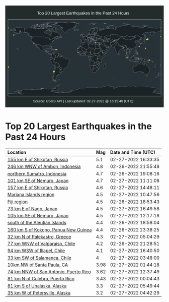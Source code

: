 ![Map](./map.png)

# Top 20 Largest Earthquakes in the Past 24 Hours

| Location | Mag | Date and Time (UTC) |
|:---|:---|:---|
| [155 km E of Shikotan, Russia](https://earthquake.usgs.gov/earthquakes/eventpage/us6000h0jb) | 5.1 | 02-27-2022 16:33:35 |
| [246 km WNW of Ambon, Indonesia](https://earthquake.usgs.gov/earthquakes/eventpage/us6000h0eu) | 4.8 | 02-26-2022 21:55:48 |
| [northern Sumatra, Indonesia](https://earthquake.usgs.gov/earthquakes/eventpage/us6000h0e9) | 4.7 | 02-26-2022 19:08:16 |
| [101 km SE of Nemuro, Japan](https://earthquake.usgs.gov/earthquakes/eventpage/us6000h0i0) | 4.7 | 02-27-2022 11:11:08 |
| [157 km E of Shikotan, Russia](https://earthquake.usgs.gov/earthquakes/eventpage/us6000h0iu) | 4.6 | 02-27-2022 14:48:11 |
| [Mariana Islands region](https://earthquake.usgs.gov/earthquakes/eventpage/us6000h0i1) | 4.5 | 02-27-2022 10:47:56 |
| [Fiji region](https://earthquake.usgs.gov/earthquakes/eventpage/us6000h0e3) | 4.5 | 02-26-2022 18:53:43 |
| [73 km E of Nago, Japan](https://earthquake.usgs.gov/earthquakes/eventpage/us6000h0jg) | 4.5 | 02-27-2022 16:49:58 |
| [105 km SE of Nemuro, Japan](https://earthquake.usgs.gov/earthquakes/eventpage/us6000h0ie) | 4.5 | 02-27-2022 12:17:18 |
| [south of the Aleutian Islands](https://earthquake.usgs.gov/earthquakes/eventpage/us6000h0e4) | 4.4 | 02-26-2022 18:58:04 |
| [160 km S of Kokopo, Papua New Guinea](https://earthquake.usgs.gov/earthquakes/eventpage/us6000h0ft) | 4.4 | 02-26-2022 23:38:25 |
| [32 km N of Palekastro, Greece](https://earthquake.usgs.gov/earthquakes/eventpage/us6000h0gf) | 4.3 | 02-27-2022 05:04:29 |
| [77 km WNW of Valparaíso, Chile](https://earthquake.usgs.gov/earthquakes/eventpage/us6000h0el) | 4.2 | 02-26-2022 21:28:51 |
| [94 km WSW of Illapel, Chile](https://earthquake.usgs.gov/earthquakes/eventpage/us6000h0jd) | 4.1 | 02-27-2022 16:40:50 |
| [33 km SW of Salamanca, Chile](https://earthquake.usgs.gov/earthquakes/eventpage/us6000h0fz) | 4 | 02-27-2022 03:48:00 |
| [10km NW of Santa Paula, CA](https://earthquake.usgs.gov/earthquakes/eventpage/ci40194736) | 3.98 | 02-27-2022 01:44:18 |
| [74 km NNW of San Antonio, Puerto Rico](https://earthquake.usgs.gov/earthquakes/eventpage/pr2022058000) | 3.62 | 02-27-2022 12:37:49 |
| [81 km N of Culebra, Puerto Rico](https://earthquake.usgs.gov/earthquakes/eventpage/pr71337693) | 3.43 | 02-27-2022 00:04:43 |
| [81 km S of Unalaska, Alaska](https://earthquake.usgs.gov/earthquakes/eventpage/us6000h0gp) | 3.3 | 02-27-2022 05:49:44 |
| [35 km W of Petersville, Alaska](https://earthquake.usgs.gov/earthquakes/eventpage/ak0222nzsxeq) | 3.2 | 02-27-2022 04:42:29 |
